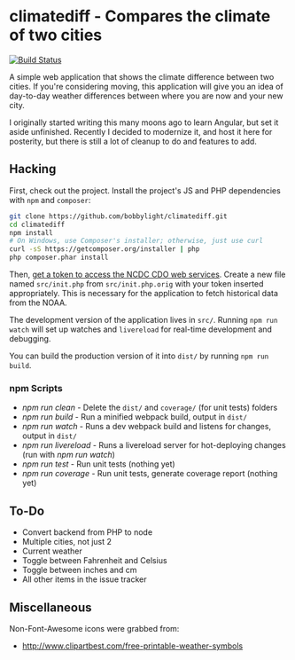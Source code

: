climatediff - Compares the climate of two cities
================================================
[![Build Status](https://travis-ci.org/bobbylight/climatediff.svg?branch=master)](https://travis-ci.org/bobbylight/climatediff)

A simple web application that shows the climate difference between two cities.
If you're considering moving, this application will give you an idea
of day-to-day weather differences between where you are now and your new city.

I originally started writing this many moons ago to learn Angular, but set it aside unfinished.
Recently I decided to modernize it, and host it here for posterity, but there is still a lot of
cleanup to do and features to add.

## Hacking
First, check out the project.  Install the project's JS and PHP dependencies with
`npm` and `composer`:

```bash
git clone https://github.com/bobbylight/climatediff.git
cd climatediff
npm install
# On Windows, use Composer's installer; otherwise, just use curl
curl -sS https://getcomposer.org/installer | php
php composer.phar install
```

Then, [get a token to access the NCDC CDO web services](http://www.ncdc.noaa.gov/cdo-web/token). Create a new file named `src/init.php` from
`src/init.php.orig` with your token inserted appropriately.  This is necessary for the application to fetch historical data from the NOAA.

The development version of the application lives in `src/`.  Running `npm run watch` will set up watches and
`livereload` for real-time development and debugging.

You can build the production version of it into `dist/` by running `npm run build`.

### npm Scripts
* _npm run clean_ - Delete the `dist/` and `coverage/` (for unit tests) folders
* _npm run build_ - Run a minified webpack build, output in `dist/`
* _npm run watch_ - Runs a dev webpack build and listens for changes, output in `dist/`
* _npm run livereload_ - Runs a livereload server for hot-deploying changes (run with _npm run watch_)
* _npm run test_ - Run unit tests (nothing yet)
* _npm run coverage_ - Run unit tests, generate coverage report (nothing yet)

## To-Do
* Convert backend from PHP to node
* Multiple cities, not just 2
* Current weather
* Toggle between Fahrenheit and Celsius
* Toggle between inches and cm
* All other items in the issue tracker

## Miscellaneous
Non-Font-Awesome icons were grabbed from:

* http://www.clipartbest.com/free-printable-weather-symbols
